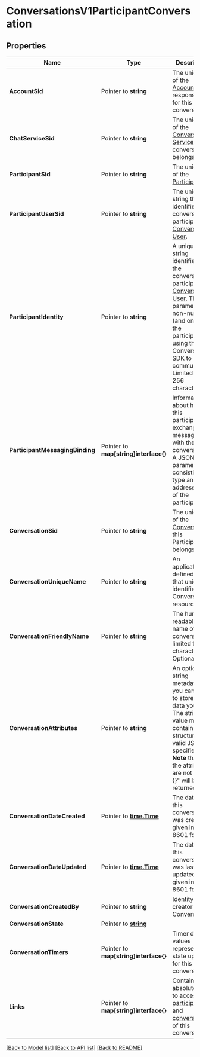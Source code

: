 # ConversationsV1ParticipantConversation

## Properties

Name | Type | Description | Notes
------------ | ------------- | ------------- | -------------
**AccountSid** | Pointer to **string** | The unique ID of the [Account](https://www.twilio.com/docs/iam/api/account) responsible for this conversation. |
**ChatServiceSid** | Pointer to **string** | The unique ID of the [Conversation Service](https://www.twilio.com/docs/conversations/api/service-resource) this conversation belongs to. |
**ParticipantSid** | Pointer to **string** | The unique ID of the [Participant](https://www.twilio.com/docs/conversations/api/conversation-participant-resource). |
**ParticipantUserSid** | Pointer to **string** | The unique string that identifies the conversation participant as [Conversation User](https://www.twilio.com/docs/conversations/api/user-resource). |
**ParticipantIdentity** | Pointer to **string** | A unique string identifier for the conversation participant as [Conversation User](https://www.twilio.com/docs/conversations/api/user-resource). This parameter is non-null if (and only if) the participant is using the Conversations SDK to communicate. Limited to 256 characters. |
**ParticipantMessagingBinding** | Pointer to **map[string]interface{}** | Information about how this participant exchanges messages with the conversation. A JSON parameter consisting of type and address fields of the participant. |
**ConversationSid** | Pointer to **string** | The unique ID of the [Conversation](https://www.twilio.com/docs/conversations/api/conversation-resource) this Participant belongs to. |
**ConversationUniqueName** | Pointer to **string** | An application-defined string that uniquely identifies the Conversation resource. |
**ConversationFriendlyName** | Pointer to **string** | The human-readable name of this conversation, limited to 256 characters. Optional. |
**ConversationAttributes** | Pointer to **string** | An optional string metadata field you can use to store any data you wish. The string value must contain structurally valid JSON if specified.  **Note** that if the attributes are not set \"{}\" will be returned. |
**ConversationDateCreated** | Pointer to [**time.Time**](time.Time.md) | The date that this conversation was created, given in ISO 8601 format. |
**ConversationDateUpdated** | Pointer to [**time.Time**](time.Time.md) | The date that this conversation was last updated, given in ISO 8601 format. |
**ConversationCreatedBy** | Pointer to **string** | Identity of the creator of this Conversation. |
**ConversationState** | Pointer to [**string**](ParticipantConversationEnumState.md) |  |
**ConversationTimers** | Pointer to **map[string]interface{}** | Timer date values representing state update for this conversation. |
**Links** | Pointer to **map[string]interface{}** | Contains absolute URLs to access the [participant](https://www.twilio.com/docs/conversations/api/conversation-participant-resource) and [conversation](https://www.twilio.com/docs/conversations/api/conversation-resource) of this conversation. |

[[Back to Model list]](../README.md#documentation-for-models) [[Back to API list]](../README.md#documentation-for-api-endpoints) [[Back to README]](../README.md)


